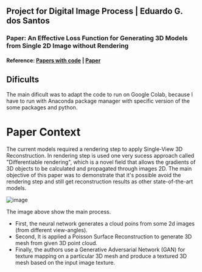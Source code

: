 ## Project for Digital Image Process | Eduardo G. dos Santos

### Paper: An Effective Loss Function for Generating 3D Models from Single 2D Image without Rendering
#### Reference: [Papers with code](https://paperswithcode.com/paper/an-effective-loss-function-for-generating-3d) | [Paper](https://arxiv.org/abs/2103.03390)

## Dificults

The main dificult was to adapt the code to run on Google Colab, because I have to run with Anaconda package manager with specific version of the some packages and python.

# Paper Context

The current models required a rendering step to apply Single-View 3D Reconstruction. In rendering step is used one very sucess approach called "Differentiable rendering", which is a novel field that allows the gradients of 3D objects to be calculated and propagated through images 2D. The main objective of this paper was to demonstrate that it's possible avoid the rendering step and still get reconstruction results as other state-of-the-art models.

![image](https://user-images.githubusercontent.com/26190178/132851008-24865705-7900-4f58-98c7-df7721d638bb.png)

The image above show the main process. 
- First, the neural network generates a cloud poins from some 2d images  (from different view-angles).
- Second, It is applied a Poisson Surface Reconstruction to generate 3D mesh from given 3D point cloud.
- Finally, the authors use a Generative Adversarial Network (GAN) for texture mapping on a particular 3D mesh and produce a textured 3D mesh based on the input image texture.
